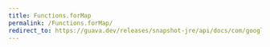 ```yaml
---
title: Functions.forMap
permalink: /Functions.forMap/
redirect_to: https://guava.dev/releases/snapshot-jre/api/docs/com/google/common/base/Functions.html#forMap-java.util.Map-
---
```

